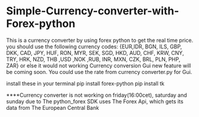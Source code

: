# Simple-Currency-converter-with-Forex-python
This is a currency converter by using forex python to get the real time price.
you should use the following currency codes:
{EUR,IDR, BGN, ILS, GBP, DKK, CAD, JPY, HUF, RON, MYR, SEK, SGD, HKD, AUD, CHF, KRW, CNY, TRY, HRK, NZD, THB ,USD ,NOK ,RUB, INR, MXN, CZK, BRL, PLN, PHP, ZAR}
or else it would not working
Currency conversion Gui new feature will be coming soon.
You could use the rate from currency converter.py for Gui.

install these in your terminal
pip install forex-python
pip install tk

****Currency converter is not working on friday(16:00cet), saturday and sunday due to The python_forex SDK uses The Forex Api, which gets its data from The European Central Bank



